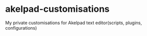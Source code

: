 # akelpad-customisations
My private customisations for Akelpad  text editor(scripts, plugins, configurations)
